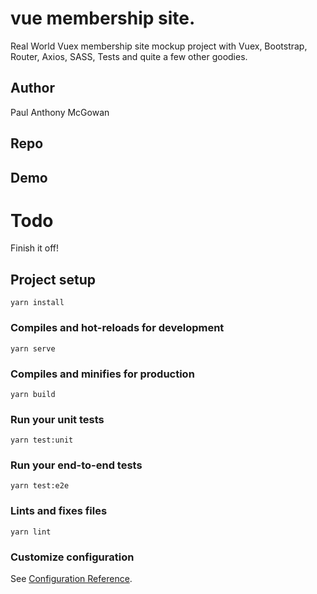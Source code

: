 # vue membership site.

Real World Vuex membership site mockup project with Vuex, Bootstrap, Router, Axios, SASS, Tests and quite a few other goodies.

## Author

Paul Anthony McGowan

## Repo

## Demo

# Todo

Finish it off!

## Project setup
```
yarn install
```

### Compiles and hot-reloads for development
```
yarn serve
```

### Compiles and minifies for production
```
yarn build
```

### Run your unit tests
```
yarn test:unit
```

### Run your end-to-end tests
```
yarn test:e2e
```

### Lints and fixes files
```
yarn lint
```

### Customize configuration
See [Configuration Reference](https://cli.vuejs.org/config/).
